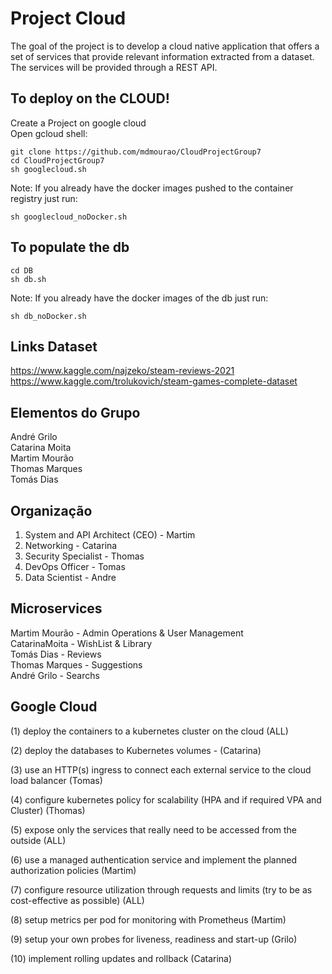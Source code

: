 # Project Cloud

The goal of the project is to develop a cloud native application that offers a set of services that provide
relevant information extracted from a dataset. The services will be provided through a REST API.

## To deploy on the CLOUD!

Create a Project on google cloud  
Open gcloud shell:   
```
git clone https://github.com/mdmourao/CloudProjectGroup7  
cd CloudProjectGroup7  
sh googlecloud.sh  
```

Note: If you already have the docker images pushed to the container registry just run:  
```
sh googlecloud_noDocker.sh
```

## To populate the db

```
cd DB
sh db.sh
```
Note: If you already have the docker images of the db just run:  
```
sh db_noDocker.sh
```

## Links Dataset

https://www.kaggle.com/najzeko/steam-reviews-2021   
https://www.kaggle.com/trolukovich/steam-games-complete-dataset  

## Elementos do Grupo

André Grilo  
Catarina Moita  
Martim Mourão  
Thomas Marques  
Tomás Dias  

## Organização

1. System and API Architect (CEO) - Martim
2. Networking  - Catarina
3. Security Specialist - Thomas
4. DevOps Officer - Tomas
5. Data Scientist - Andre

## Microservices 

Martim Mourão - Admin Operations & User Management  
CatarinaMoita - WishList & Library  
Tomás Dias  - Reviews  
Thomas Marques  - Suggestions  
André Grilo - Searchs  


## Google Cloud

(1) deploy the containers to a kubernetes cluster on the cloud (ALL)  

(2) deploy the databases to Kubernetes volumes - (Catarina)  

(3) use an HTTP(s) ingress to connect each external service to the cloud load balancer  (Tomas)  

(4) configure kubernetes policy for scalability (HPA and if required VPA and Cluster)  (Thomas)  

(5) expose only the services that really need to be accessed from the outside (ALL)  

(6) use a managed authentication service and implement the planned authorization policies (Martim)  

(7) configure resource utilization through requests and limits (try to be as cost-effective as possible) (ALL)  

(8) setup metrics per pod for monitoring with Prometheus (Martim)  

(9) setup your own probes for liveness, readiness and start-up (Grilo)  

(10) implement rolling updates and rollback (Catarina)  